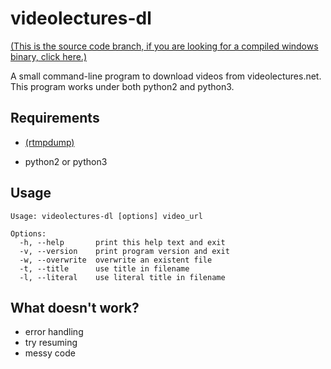 # videolectures-dl

[(This is the source code branch, if you are looking for a compiled windows binary, click here.)][1]

A small command-line program to download videos from videolectures.net.
This program works under both python2 and python3.

## Requirements

* [(rtmpdump)][2]
* python2 or python3

  [1]: https://github.com/smly/videolectures-dl/tree/binary "videolectures-dl @ GitHub"
  [2]: http://rtmpdump.mplayerhq.hu/ "RTMPDump"

## Usage

    Usage: videolectures-dl [options] video_url
    
    Options:
      -h, --help       print this help text and exit
      -v, --version    print program version and exit
      -w, --overwrite  overwrite an existent file
      -t, --title      use title in filename
      -l, --literal    use literal title in filename

## What doesn't work?

* error handling
* try resuming
* messy code
